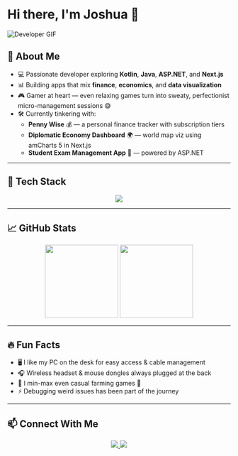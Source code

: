 # Hi there, I'm Joshua 👋  

![Developer GIF](https://i.giphy.com/media/qgQUggAC3Pfv687qPC/giphy.webp)  

## 🚀 About Me
- 💻 Passionate developer exploring **Kotlin**, **Java**, **ASP.NET**, and **Next.js**  
- 📊 Building apps that mix **finance**, **economics**, and **data visualization**  
- 🎮 Gamer at heart — even relaxing games turn into sweaty, perfectionist micro-management sessions 😅  
- 🛠️ Currently tinkering with:
  - **Penny Wise** 💰 — a personal finance tracker with subscription tiers  
  - **Diplomatic Economy Dashboard** 🌍 — world map viz using amCharts 5 in Next.js  
  - **Student Exam Management App** 📝 — powered by ASP.NET  

---

## 🧰 Tech Stack
<p align="center">
  <img src="https://skillicons.dev/icons?i=java,kotlin,cs,dotnet,js,ts,react,nextjs,html,css,tailwind,bootstrap,php,laravel,codeigniter,mysql,postgres,git,linux" />
</p>

---

## 📈 GitHub Stats
<p align="center">
  <img src="https://github-readme-stats.vercel.app/api?username=JoshuaManasye&show_icons=true&theme=tokyonight" height="165"/>
  <img src="https://github-readme-stats.vercel.app/api/top-langs/?username=JoshuaManasye&layout=compact&theme=tokyonight" height="165"/>
</p>

---

## 🔥 Fun Facts
- 🖥️ I like my PC on the desk for easy access & cable management  
- 🎧 Wireless headset & mouse dongles always plugged at the back  
- 🧩 I min-max even casual farming games 🌱  
- ⚡ Debugging weird issues has been part of the journey  

---

## 📫 Connect With Me
<p align="center">
  <a href="https://www.linkedin.com/in/joshua-manasye/" target="_blank">
    <img src="https://skillicons.dev/icons?i=linkedin" />
  </a>
  <a href="https://www.instagram.com/joshuamanasye/">
    <img src="https://skillicons.dev/icons?i=instagram" />
  </a>
</p>
